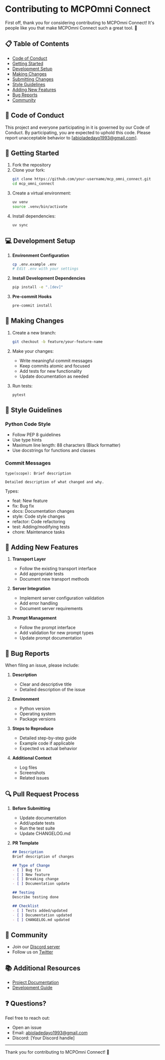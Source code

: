# Contributing to MCPOmni Connect

First off, thank you for considering contributing to MCPOmni Connect! It's people like you that make MCPOmni Connect such a great tool. 👏

## 📋 Table of Contents

- [Code of Conduct](#code-of-conduct)
- [Getting Started](#getting-started)
- [Development Setup](#development-setup)
- [Making Changes](#making-changes)
- [Submitting Changes](#submitting-changes)
- [Style Guidelines](#style-guidelines)
- [Adding New Features](#adding-new-features)
- [Bug Reports](#bug-reports)
- [Community](#community)

## 📜 Code of Conduct

This project and everyone participating in it is governed by our Code of Conduct. By participating, you are expected to uphold this code. Please report unacceptable behavior to [abioladedayo1993@gmail.com].

## 🚀 Getting Started

1. Fork the repository
2. Clone your fork:
   ```bash
   git clone https://github.com/your-username/mcp_omni_connect.git
   cd mcp_omni_connect
   ```
3. Create a virtual environment:
   ```bash
   uv venv
   source .venv/bin/activate
   ```
4. Install dependencies:
   ```bash
   uv sync
   ```

## 💻 Development Setup

1. **Environment Configuration**
   ```bash
   cp .env.example .env
   # Edit .env with your settings
   ```

2. **Install Development Dependencies**
   ```bash
   pip install -e ".[dev]"
   ```

3. **Pre-commit Hooks**
   ```bash
   pre-commit install
   ```

## 🔄 Making Changes

1. Create a new branch:
   ```bash
   git checkout -b feature/your-feature-name
   ```

2. Make your changes:
   - Write meaningful commit messages
   - Keep commits atomic and focused
   - Add tests for new functionality
   - Update documentation as needed

3. Run tests:
   ```bash
   pytest
   ```

## 📝 Style Guidelines

### Python Code Style
- Follow PEP 8 guidelines
- Use type hints
- Maximum line length: 88 characters (Black formatter)
- Use docstrings for functions and classes

### Commit Messages
```
type(scope): Brief description

Detailed description of what changed and why.
```

Types:
- feat: New feature
- fix: Bug fix
- docs: Documentation changes
- style: Code style changes
- refactor: Code refactoring
- test: Adding/modifying tests
- chore: Maintenance tasks

## 🌟 Adding New Features

1. **Transport Layer**
   - Follow the existing transport interface
   - Add appropriate tests
   - Document new transport methods

2. **Server Integration**
   - Implement server configuration validation
   - Add error handling
   - Document server requirements

3. **Prompt Management**
   - Follow the prompt interface
   - Add validation for new prompt types
   - Update prompt documentation

## 🐛 Bug Reports

When filing an issue, please include:

1. **Description**
   - Clear and descriptive title
   - Detailed description of the issue

2. **Environment**
   - Python version
   - Operating system
   - Package versions

3. **Steps to Reproduce**
   - Detailed step-by-step guide
   - Example code if applicable
   - Expected vs actual behavior

4. **Additional Context**
   - Log files
   - Screenshots
   - Related issues

## 🔍 Pull Request Process

1. **Before Submitting**
   - Update documentation
   - Add/update tests
   - Run the test suite
   - Update CHANGELOG.md

2. **PR Template**
   ```markdown
   ## Description
   Brief description of changes

   ## Type of Change
   - [ ] Bug fix
   - [ ] New feature
   - [ ] Breaking change
   - [ ] Documentation update

   ## Testing
   Describe testing done

   ## Checklist
   - [ ] Tests added/updated
   - [ ] Documentation updated
   - [ ] CHANGELOG.md updated
   ```

## 👥 Community

- Join our [Discord server](https://discord.gg/abiorh)
- Follow us on [Twitter](https://twitter.com/abiorhmangana)

## 📚 Additional Resources

- [Project Documentation](https://in-progress)
- [Development Guide](https://dev.your-project.com)

## ❓ Questions?

Feel free to reach out:
- Open an issue
- Email: abioladedayo1993@gmail.com
- Discord: [Your Discord handle]

---

Thank you for contributing to MCPOmni Connect! 🎉
